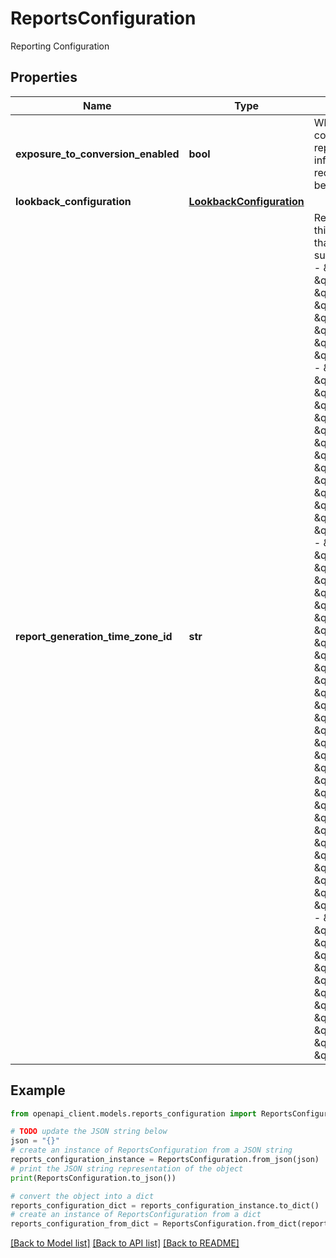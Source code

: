 # ReportsConfiguration

Reporting Configuration

## Properties

Name | Type | Description | Notes
------------ | ------------- | ------------- | -------------
**exposure_to_conversion_enabled** | **bool** | Whether the exposure to conversion report is enabled. This report shows detailed pathway information on up to 10 of the most recent ad exposures seen by a user before converting. | [optional] 
**lookback_configuration** | [**LookbackConfiguration**](LookbackConfiguration.md) |  | [optional] 
**report_generation_time_zone_id** | **str** | Report generation time zone ID of this account. This is a required field that can only be changed by a superuser. Acceptable values are: - \&quot;1\&quot; for \&quot;America/New_York\&quot; - \&quot;2\&quot; for \&quot;Europe/London\&quot; - \&quot;3\&quot; for \&quot;Europe/Paris\&quot; - \&quot;4\&quot; for \&quot;Africa/Johannesburg\&quot; - \&quot;5\&quot; for \&quot;Asia/Jerusalem\&quot; - \&quot;6\&quot; for \&quot;Asia/Shanghai\&quot; - \&quot;7\&quot; for \&quot;Asia/Hong_Kong\&quot; - \&quot;8\&quot; for \&quot;Asia/Tokyo\&quot; - \&quot;9\&quot; for \&quot;Australia/Sydney\&quot; - \&quot;10\&quot; for \&quot;Asia/Dubai\&quot; - \&quot;11\&quot; for \&quot;America/Los_Angeles\&quot; - \&quot;12\&quot; for \&quot;Pacific/Auckland\&quot; - \&quot;13\&quot; for \&quot;America/Sao_Paulo\&quot; - \&quot;16\&quot; for \&quot;America/Asuncion\&quot; - \&quot;17\&quot; for \&quot;America/Chicago\&quot; - \&quot;18\&quot; for \&quot;America/Denver\&quot; - \&quot;19\&quot; for \&quot;America/St_Johns\&quot; - \&quot;20\&quot; for \&quot;Asia/Dhaka\&quot; - \&quot;21\&quot; for \&quot;Asia/Jakarta\&quot; - \&quot;22\&quot; for \&quot;Asia/Kabul\&quot; - \&quot;23\&quot; for \&quot;Asia/Karachi\&quot; - \&quot;24\&quot; for \&quot;Asia/Calcutta\&quot; - \&quot;25\&quot; for \&quot;Asia/Pyongyang\&quot; - \&quot;26\&quot; for \&quot;Asia/Rangoon\&quot; - \&quot;27\&quot; for \&quot;Atlantic/Cape_Verde\&quot; - \&quot;28\&quot; for \&quot;Atlantic/South_Georgia\&quot; - \&quot;29\&quot; for \&quot;Australia/Adelaide\&quot; - \&quot;30\&quot; for \&quot;Australia/Lord_Howe\&quot; - \&quot;31\&quot; for \&quot;Europe/Moscow\&quot; - \&quot;32\&quot; for \&quot;Pacific/Kiritimati\&quot; - \&quot;35\&quot; for \&quot;Pacific/Norfolk\&quot; - \&quot;36\&quot; for \&quot;Pacific/Tongatapu\&quot;  | [optional] 

## Example

```python
from openapi_client.models.reports_configuration import ReportsConfiguration

# TODO update the JSON string below
json = "{}"
# create an instance of ReportsConfiguration from a JSON string
reports_configuration_instance = ReportsConfiguration.from_json(json)
# print the JSON string representation of the object
print(ReportsConfiguration.to_json())

# convert the object into a dict
reports_configuration_dict = reports_configuration_instance.to_dict()
# create an instance of ReportsConfiguration from a dict
reports_configuration_from_dict = ReportsConfiguration.from_dict(reports_configuration_dict)
```
[[Back to Model list]](../README.md#documentation-for-models) [[Back to API list]](../README.md#documentation-for-api-endpoints) [[Back to README]](../README.md)


